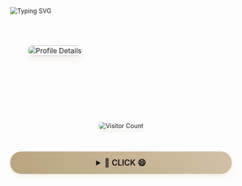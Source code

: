 ![Typing SVG](https://readme-typing-svg.herokuapp.com?color=%23B8A47E&bg=%23121212&center=true&vCenter=true&width=900&lines=Hi+there+👋,+I+am+Zhongwei+Chen.;🎉+Welcome+to+My+Github!;🤖+I'm+interested+in+Multi-modal+and+Cross-view+learning!;💬+Feel+free+to+ask+me+any+questions!)

<table style="width: 100%; border-collapse: separate; border-spacing: 20px; margin: 30px 0;">
  <tr>
    <td colspan="2" style="text-align: center; padding: 20px;">
      <img src="https://github-profile-summary-cards.vercel.app/api/cards/profile-details?username=ISChenawei&theme=github" 
           alt="Profile Details" 
           style="border-radius: 25px; box-shadow: 0 8px 16px rgba(184,164,126,0.15); width: 100%; max-width: 600px;" />
    </td>
  </tr>
  <tr>
<td style="text-align: center; vertical-align: top; padding: 15px;"> 
</table>

<div align="center">
  <img src="https://komarev.com/ghpvc/?username=ISChenawei&style=flat-square&color=B8A47E" 
       alt="Visitor Count" 
       style="margin: 30px 0; box-shadow: 0 4px 8px rgba(184,164,126,0.15); border-radius: 15px;" />
</div>

<!-- 金色惊喜区域 -->
<div align="center">
  <details>
    <summary style="background: linear-gradient(45deg, #B8A47E 0%, #D1C0A5 50%, #B8A47E 100%);
                   background-size: 200% auto;
                   color: #121212;
                   padding: 15px 30px;
                   border-radius: 25px;
                   cursor: pointer;
                   font-size: 18px;
                   font-weight: 600;
                   transition: 0.5s;
                   box-shadow: 0 4px 12px rgba(184,164,126,0.2);
                   margin: 20px 0;">
      🚀 CLICK 😄
    </summary>
    <div style="margin-top: 25px;">
      <div style="background: #F9F9F9; border-radius: 20px; padding: 25px; box-shadow: 0 8px 20px rgba(184,164,126,0.15);">
        <img src="https://github.com/ISChenawei/ISChenawei/blob/master/cat.gif





